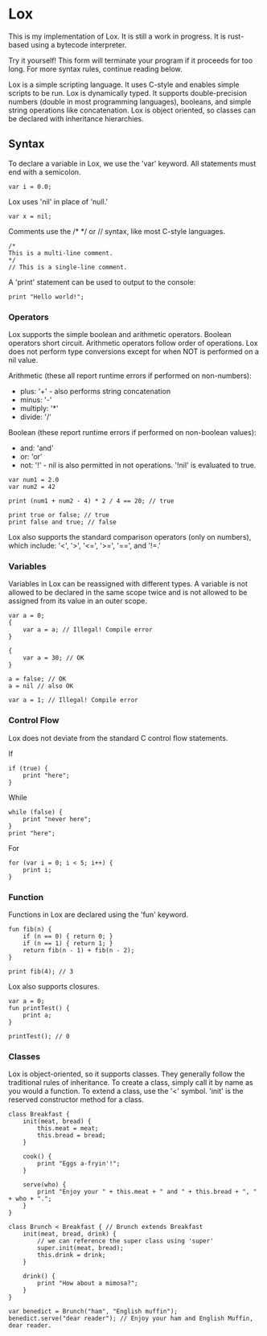 # Lox
This is my implementation of Lox. It is still a work in progress. It is rust-based using a bytecode interpreter.

Try it yourself! This form will terminate your program if it proceeds for too long. For more syntax rules, continue reading below.

Lox is a simple scripting language. It uses C-style and enables simple scripts to be run. Lox is dynamically typed. It supports double-precision numbers (double in most programming languages), booleans, and simple string operations like concatenation. Lox is object oriented, so classes can be declared with inheritance hierarchies.

## Syntax
To declare a variable in Lox, we use the 'var' keyword. All statements must end with a semicolon.
```Lox
var i = 0.0;
```

Lox uses 'nil' in place of 'null.'
```Lox
var x = nil;
```

Comments use the /* */ or // syntax, like most C-style languages.
```Lox
/*
This is a multi-line comment.
*/
// This is a single-line comment.
```

A 'print' statement can be used to output to the console:
```Lox
print "Hello world!";
```

### Operators
Lox supports the simple boolean and arithmetic operators. Boolean operators short circuit. Arithmetic operators follow order of operations. Lox does not perform type conversions except for when NOT is performed on a nil value.

Arithmetic (these all report runtime errors if performed on non-numbers):
- plus: '+' - also performs string concatenation
- minus: '-'
- multiply: '*'
- divide: '/'

Boolean (these report runtime errors if performed on non-boolean values):
- and: 'and'
- or: 'or'
- not: '!' - nil is also permitted in not operations. '!nil' is evaluated to true.

```Lox
var num1 = 2.0
var num2 = 42

print (num1 + num2 - 4) * 2 / 4 == 20; // true

print true or false; // true
print false and true; // false
```

Lox also supports the standard comparison operators (only on numbers), which include:
'<', '>', '<=', '>=', '==', and '!=.'

### Variables
Variables in Lox can be reassigned with different types. A variable is not allowed to be declared in the same scope twice and is not allowed to be assigned from its value in an outer scope.

```Lox
var a = 0;
{
    var a = a; // Illegal! Compile error
}

{
    var a = 30; // OK
}

a = false; // OK
a = nil // also OK

var a = 1; // Illegal! Compile error
```

### Control Flow
Lox does not deviate from the standard C control flow statements.

If
```Lox
if (true) {
    print "here";
}
```

While
```Lox
while (false) {
    print "never here";
}
print "here";
```

For
```Lox
for (var i = 0; i < 5; i++) {
    print i;
}
```

### Function
Functions in Lox are declared using the 'fun' keyword.
```Lox
fun fib(n) {
    if (n == 0) { return 0; }
    if (n == 1) { return 1; }
    return fib(n - 1) + fib(n - 2);
}

print fib(4); // 3
```

Lox also supports closures.
```Lox
var a = 0;
fun printTest() {
    print a;
}

printTest(); // 0
```

### Classes
Lox is object-oriented, so it supports classes. They generally follow the traditional rules of inheritance. To create a class, simply call it by name as you would a function. To extend a class, use the '<' symbol. 'init' is the reserved constructor method for a class.

```Lox
class Breakfast {
    init(meat, bread) {
        this.meat = meat;
        this.bread = bread;
    }

    cook() {
        print "Eggs a-fryin'!";
    }

    serve(who) {
        print "Enjoy your " + this.meat + " and " + this.bread + ", " + who + ".";
    }
}

class Brunch < Breakfast { // Brunch extends Breakfast
    init(meat, bread, drink) {
        // we can reference the super class using 'super'
        super.init(meat, bread);
        this.drink = drink;
    }

    drink() {
        print "How about a mimosa?";
    }
}

var benedict = Brunch("ham", "English muffin");
benedict.serve("dear reader"); // Enjoy your ham and English Muffin, dear reader.
```
